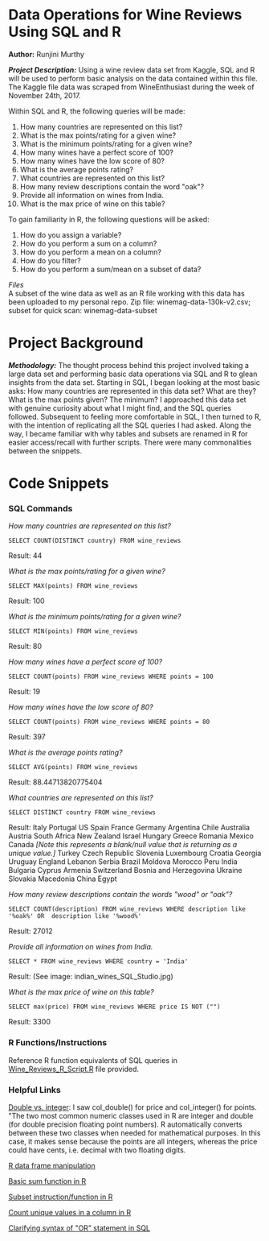 # Data Operations for Wine Reviews Using SQL and R

**Author:** Runjini Murthy

__*Project Description:*__
Using a wine review data set from Kaggle, SQL and R will be used to perform basic analysis on the data contained within this file.  The Kaggle file data was scraped from WineEnthusiast during the week of November 24th, 2017.

Within SQL and R, the following queries will be made:
1. How many countries are represented on this list?
2. What is the max points/rating for a given wine?
3. What is the minimum points/rating for a given wine?
4. How many wines have a perfect score of 100?
5. How many wines have the low score of 80?
6. What is the average points rating?
7. What countries are represented on this list?
8. How many review descriptions contain the word "oak"?
9. Provide all information on wines from India.
10. What is the max price of wine on this table?

To gain familiarity in R, the following questions will be asked:
1. How do you assign a variable?
2. How do you perform a sum on a column?
3. How do you perform a mean on a column?
4. How do you filter?
5. How do you perform a sum/mean on a subset of data?

*Files*  
A subset of the wine data as well as an R file working with this data has been uploaded to my personal repo.  Zip file: winemag-data-130k-v2.csv; subset for quick scan: winemag-data-subset

# Project Background
__*Methodology:*__ The thought process behind this project involved taking a large data set and performing basic data operations via SQL and R to glean insights from the data set.  Starting in SQL, I began looking at the most basic asks: How many countries are represented in this data set? What are they? What is the max points given?  The minimum? I approached this data set with genuine curiosity about what I might find, and the SQL queries followed. Subsequent to feeling more comfortable in SQL, I then turned to R, with the intention of replicating all the SQL queries I had asked. Along the way, I became familiar with why tables and subsets are renamed in R for easier access/recall with further scripts.  There were many commonalities between the snippets.

# Code Snippets

### SQL Commands

*How many countries are represented on this list?*

`SELECT COUNT(DISTINCT country)
FROM wine_reviews`

Result: 44

*What is the max points/rating for a given wine?*

`SELECT MAX(points)
FROM wine_reviews`

Result: 100

*What is the minimum points/rating for a given wine?*

`SELECT MIN(points)
FROM wine_reviews`

Result: 80

*How many wines have a perfect score of 100?*

`SELECT COUNT(points)
FROM wine_reviews
WHERE points = 100`

Result: 19

*How many wines have the low score of 80?*

`SELECT COUNT(points)
FROM wine_reviews
WHERE points = 80`

Result: 397

*What is the average points rating?*

`SELECT AVG(points)
FROM wine_reviews`

Result: 88.44713820775404

*What countries are represented on this list?*

`SELECT DISTINCT country
FROM wine_reviews`

Result:
Italy
Portugal
US
Spain
France
Germany
Argentina
Chile
Australia
Austria
South Africa
New Zealand
Israel
Hungary
Greece
Romania
Mexico
Canada
     *[Note this represents a blank/null value that is returning as a unique value.]*
Turkey
Czech Republic
Slovenia
Luxembourg
Croatia
Georgia
Uruguay
England
Lebanon
Serbia
Brazil
Moldova
Morocco
Peru
India
Bulgaria
Cyprus
Armenia
Switzerland
Bosnia and Herzegovina
Ukraine
Slovakia
Macedonia
China
Egypt

*How many review descriptions contain the words "wood" or "oak"?*

`SELECT COUNT(description)
FROM wine_reviews
WHERE description like '%oak%' OR  description like '%wood%'`

Result: 27012

*Provide all information on wines from India.*

`SELECT *
FROM wine_reviews
WHERE country = 'India'`

Result:
(See image: indian_wines_SQL_Studio.jpg)

*What is the max price of wine on this table?*

`SELECT max(price)
FROM wine_reviews
WHERE price IS NOT ("")`

Result:
3300


### R Functions/Instructions

Reference R function equivalents of SQL queries in [Wine_Reviews_R_Script.R](https://github.com/runjini/Sprint_3_Wine/blob/master/Wine_Reviews_R_Script.R) file provided.

### Helpful Links


[Double vs. integer](http://uc-r.github.io/integer_double): I saw col_double() for price and col_integer() for points.  "The two most common numeric classes used in R are integer and double (for double precision floating point numbers). R automatically converts between these two classes when needed for mathematical purposes.  In this case, it makes sense because the points are all integers, whereas the price could have cents, i.e. decimal with two floating digits.

[R data frame manipulation](https://www.r-bloggers.com/dataframe-manipulation-in-r-from-basics-to-dplyr/)

[Basic sum function in R](https://stackoverflow.com/questions/9676212/how-to-sum-all-values-of-a-column-of-in-a-data-frame)

[Subset instruction/function in R](https://www.statmethods.net/management/subset.html)

[Count unique values in a column in R](https://discuss.analyticsvidhya.com/t/count-number-of-distinct-values-in-a-column-of-a-data-table-in-r/1124)

[Clarifying syntax of "OR" statement in SQL](https://www.w3schools.com/sql/sql_and_or.asp)
